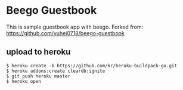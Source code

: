 # Beego Guestbook

This is sample guestbook app with beego.
Forked from: https://github.com/yuhei0718/beego-guestbook

## upload to heroku

```
$ heroku create -b https://github.com/kr/heroku-buildpack-go.git
$ heroku addons:create cleardb:ignite
$ git push heroku master
$ heroku open
```
